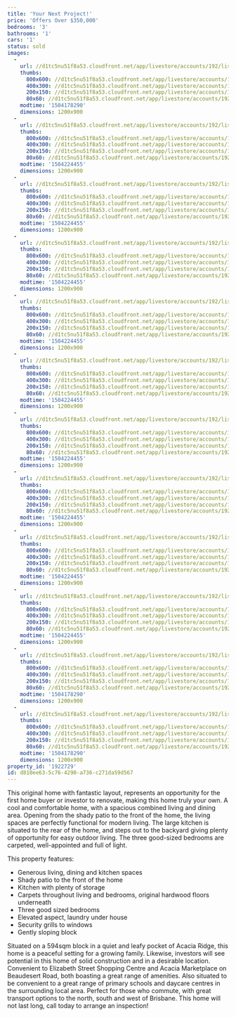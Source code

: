 ```yaml
---
title: 'Your Next Project!'
price: 'Offers Over $350,000'
bedrooms: '3'
bathrooms: '1'
cars: '1'
status: sold
images:
  -
    url: //d1tc5nu51f8a53.cloudfront.net/app/livestore/accounts/192/listings/1249724/images/Rothesay-1-Front2-Da_8404222089_20170831090321.jpg
    thumbs:
      800x600: //d1tc5nu51f8a53.cloudfront.net/app/livestore/accounts/192/listings/1249724/images/Rothesay-1-Front2-Da_8404222089_20170831090321_800x600.jpg
      400x300: //d1tc5nu51f8a53.cloudfront.net/app/livestore/accounts/192/listings/1249724/images/Rothesay-1-Front2-Da_8404222089_20170831090321_400x300.jpg
      200x150: //d1tc5nu51f8a53.cloudfront.net/app/livestore/accounts/192/listings/1249724/images/Rothesay-1-Front2-Da_8404222089_20170831090321_200x150.jpg
      80x60: //d1tc5nu51f8a53.cloudfront.net/app/livestore/accounts/192/listings/1249724/images/Rothesay-1-Front2-Da_8404222089_20170831090321_80x60.jpg
    modtime: '1504178290'
    dimensions: 1200x900
  -
    url: //d1tc5nu51f8a53.cloudfront.net/app/livestore/accounts/192/listings/1249724/images/Rothesay-1-Patio-Day_8400966679_20170831090318.jpg
    thumbs:
      800x600: //d1tc5nu51f8a53.cloudfront.net/app/livestore/accounts/192/listings/1249724/images/Rothesay-1-Patio-Day_8400966679_20170831090318_800x600.jpg
      400x300: //d1tc5nu51f8a53.cloudfront.net/app/livestore/accounts/192/listings/1249724/images/Rothesay-1-Patio-Day_8400966679_20170831090318_400x300.jpg
      200x150: //d1tc5nu51f8a53.cloudfront.net/app/livestore/accounts/192/listings/1249724/images/Rothesay-1-Patio-Day_8400966679_20170831090318_200x150.jpg
      80x60: //d1tc5nu51f8a53.cloudfront.net/app/livestore/accounts/192/listings/1249724/images/Rothesay-1-Patio-Day_8400966679_20170831090318_80x60.jpg
    modtime: '1504224455'
    dimensions: 1200x900
  -
    url: //d1tc5nu51f8a53.cloudfront.net/app/livestore/accounts/192/listings/1249724/images/Rothesay-1-Living-Da_6351040020_20170831090314.jpg
    thumbs:
      800x600: //d1tc5nu51f8a53.cloudfront.net/app/livestore/accounts/192/listings/1249724/images/Rothesay-1-Living-Da_6351040020_20170831090314_800x600.jpg
      400x300: //d1tc5nu51f8a53.cloudfront.net/app/livestore/accounts/192/listings/1249724/images/Rothesay-1-Living-Da_6351040020_20170831090314_400x300.jpg
      200x150: //d1tc5nu51f8a53.cloudfront.net/app/livestore/accounts/192/listings/1249724/images/Rothesay-1-Living-Da_6351040020_20170831090314_200x150.jpg
      80x60: //d1tc5nu51f8a53.cloudfront.net/app/livestore/accounts/192/listings/1249724/images/Rothesay-1-Living-Da_6351040020_20170831090314_80x60.jpg
    modtime: '1504224455'
    dimensions: 1200x900
  -
    url: //d1tc5nu51f8a53.cloudfront.net/app/livestore/accounts/192/listings/1249724/images/Rothesay-1-Kitchen-D_711284866_20170831090312.jpg
    thumbs:
      800x600: //d1tc5nu51f8a53.cloudfront.net/app/livestore/accounts/192/listings/1249724/images/Rothesay-1-Kitchen-D_711284866_20170831090312_800x600.jpg
      400x300: //d1tc5nu51f8a53.cloudfront.net/app/livestore/accounts/192/listings/1249724/images/Rothesay-1-Kitchen-D_711284866_20170831090312_400x300.jpg
      200x150: //d1tc5nu51f8a53.cloudfront.net/app/livestore/accounts/192/listings/1249724/images/Rothesay-1-Kitchen-D_711284866_20170831090312_200x150.jpg
      80x60: //d1tc5nu51f8a53.cloudfront.net/app/livestore/accounts/192/listings/1249724/images/Rothesay-1-Kitchen-D_711284866_20170831090312_80x60.jpg
    modtime: '1504224455'
    dimensions: 1200x900
  -
    url: //d1tc5nu51f8a53.cloudfront.net/app/livestore/accounts/192/listings/1249724/images/Rothesay-1-Bed1-Dayn_711738355_20170831090301.jpg
    thumbs:
      800x600: //d1tc5nu51f8a53.cloudfront.net/app/livestore/accounts/192/listings/1249724/images/Rothesay-1-Bed1-Dayn_711738355_20170831090301_800x600.jpg
      400x300: //d1tc5nu51f8a53.cloudfront.net/app/livestore/accounts/192/listings/1249724/images/Rothesay-1-Bed1-Dayn_711738355_20170831090301_400x300.jpg
      200x150: //d1tc5nu51f8a53.cloudfront.net/app/livestore/accounts/192/listings/1249724/images/Rothesay-1-Bed1-Dayn_711738355_20170831090301_200x150.jpg
      80x60: //d1tc5nu51f8a53.cloudfront.net/app/livestore/accounts/192/listings/1249724/images/Rothesay-1-Bed1-Dayn_711738355_20170831090301_80x60.jpg
    modtime: '1504224455'
    dimensions: 1200x900
  -
    url: //d1tc5nu51f8a53.cloudfront.net/app/livestore/accounts/192/listings/1249724/images/Rothesay-1-Bed2-Dayn_3642445085_20170831090301.jpg
    thumbs:
      800x600: //d1tc5nu51f8a53.cloudfront.net/app/livestore/accounts/192/listings/1249724/images/Rothesay-1-Bed2-Dayn_3642445085_20170831090301_800x600.jpg
      400x300: //d1tc5nu51f8a53.cloudfront.net/app/livestore/accounts/192/listings/1249724/images/Rothesay-1-Bed2-Dayn_3642445085_20170831090301_400x300.jpg
      200x150: //d1tc5nu51f8a53.cloudfront.net/app/livestore/accounts/192/listings/1249724/images/Rothesay-1-Bed2-Dayn_3642445085_20170831090301_200x150.jpg
      80x60: //d1tc5nu51f8a53.cloudfront.net/app/livestore/accounts/192/listings/1249724/images/Rothesay-1-Bed2-Dayn_3642445085_20170831090301_80x60.jpg
    modtime: '1504224455'
    dimensions: 1200x900
  -
    url: //d1tc5nu51f8a53.cloudfront.net/app/livestore/accounts/192/listings/1249724/images/Rothesay-1-Bathroom-_8977184743_20170831090446.jpg
    thumbs:
      800x600: //d1tc5nu51f8a53.cloudfront.net/app/livestore/accounts/192/listings/1249724/images/Rothesay-1-Bathroom-_8977184743_20170831090446_800x600.jpg
      400x300: //d1tc5nu51f8a53.cloudfront.net/app/livestore/accounts/192/listings/1249724/images/Rothesay-1-Bathroom-_8977184743_20170831090446_400x300.jpg
      200x150: //d1tc5nu51f8a53.cloudfront.net/app/livestore/accounts/192/listings/1249724/images/Rothesay-1-Bathroom-_8977184743_20170831090446_200x150.jpg
      80x60: //d1tc5nu51f8a53.cloudfront.net/app/livestore/accounts/192/listings/1249724/images/Rothesay-1-Bathroom-_8977184743_20170831090446_80x60.jpg
    modtime: '1504224455'
    dimensions: 1200x900
  -
    url: //d1tc5nu51f8a53.cloudfront.net/app/livestore/accounts/192/listings/1249724/images/Rothesay-1-Back2-Day_593565744_20170831090256.jpg
    thumbs:
      800x600: //d1tc5nu51f8a53.cloudfront.net/app/livestore/accounts/192/listings/1249724/images/Rothesay-1-Back2-Day_593565744_20170831090256_800x600.jpg
      400x300: //d1tc5nu51f8a53.cloudfront.net/app/livestore/accounts/192/listings/1249724/images/Rothesay-1-Back2-Day_593565744_20170831090256_400x300.jpg
      200x150: //d1tc5nu51f8a53.cloudfront.net/app/livestore/accounts/192/listings/1249724/images/Rothesay-1-Back2-Day_593565744_20170831090256_200x150.jpg
      80x60: //d1tc5nu51f8a53.cloudfront.net/app/livestore/accounts/192/listings/1249724/images/Rothesay-1-Back2-Day_593565744_20170831090256_80x60.jpg
    modtime: '1504224455'
    dimensions: 1200x900
  -
    url: //d1tc5nu51f8a53.cloudfront.net/app/livestore/accounts/192/listings/1249724/images/Rothesay-1-Back1-Day_1865308024_20170831090251.jpg
    thumbs:
      800x600: //d1tc5nu51f8a53.cloudfront.net/app/livestore/accounts/192/listings/1249724/images/Rothesay-1-Back1-Day_1865308024_20170831090251_800x600.jpg
      400x300: //d1tc5nu51f8a53.cloudfront.net/app/livestore/accounts/192/listings/1249724/images/Rothesay-1-Back1-Day_1865308024_20170831090251_400x300.jpg
      200x150: //d1tc5nu51f8a53.cloudfront.net/app/livestore/accounts/192/listings/1249724/images/Rothesay-1-Back1-Day_1865308024_20170831090251_200x150.jpg
      80x60: //d1tc5nu51f8a53.cloudfront.net/app/livestore/accounts/192/listings/1249724/images/Rothesay-1-Back1-Day_1865308024_20170831090251_80x60.jpg
    modtime: '1504224455'
    dimensions: 1200x900
  -
    url: //d1tc5nu51f8a53.cloudfront.net/app/livestore/accounts/192/listings/1249724/images/Rothesay-1-Side-Dayn_9297449436_20170831090338.jpg
    thumbs:
      800x600: //d1tc5nu51f8a53.cloudfront.net/app/livestore/accounts/192/listings/1249724/images/Rothesay-1-Side-Dayn_9297449436_20170831090338_800x600.jpg
      400x300: //d1tc5nu51f8a53.cloudfront.net/app/livestore/accounts/192/listings/1249724/images/Rothesay-1-Side-Dayn_9297449436_20170831090338_400x300.jpg
      200x150: //d1tc5nu51f8a53.cloudfront.net/app/livestore/accounts/192/listings/1249724/images/Rothesay-1-Side-Dayn_9297449436_20170831090338_200x150.jpg
      80x60: //d1tc5nu51f8a53.cloudfront.net/app/livestore/accounts/192/listings/1249724/images/Rothesay-1-Side-Dayn_9297449436_20170831090338_80x60.jpg
    modtime: '1504224455'
    dimensions: 1200x900
  -
    url: //d1tc5nu51f8a53.cloudfront.net/app/livestore/accounts/192/listings/1249724/images/Rothesay-1-Front-Day_4589131563_20170831090308.jpg
    thumbs:
      800x600: //d1tc5nu51f8a53.cloudfront.net/app/livestore/accounts/192/listings/1249724/images/Rothesay-1-Front-Day_4589131563_20170831090308_800x600.jpg
      400x300: //d1tc5nu51f8a53.cloudfront.net/app/livestore/accounts/192/listings/1249724/images/Rothesay-1-Front-Day_4589131563_20170831090308_400x300.jpg
      200x150: //d1tc5nu51f8a53.cloudfront.net/app/livestore/accounts/192/listings/1249724/images/Rothesay-1-Front-Day_4589131563_20170831090308_200x150.jpg
      80x60: //d1tc5nu51f8a53.cloudfront.net/app/livestore/accounts/192/listings/1249724/images/Rothesay-1-Front-Day_4589131563_20170831090308_80x60.jpg
    modtime: '1504178290'
    dimensions: 1200x900
  -
    url: //d1tc5nu51f8a53.cloudfront.net/app/livestore/accounts/192/listings/1249724/images/Rothesay-1-Block-Day_7209547879_20170831091753.jpg
    thumbs:
      800x600: //d1tc5nu51f8a53.cloudfront.net/app/livestore/accounts/192/listings/1249724/images/Rothesay-1-Block-Day_7209547879_20170831091753_800x600.jpg
      400x300: //d1tc5nu51f8a53.cloudfront.net/app/livestore/accounts/192/listings/1249724/images/Rothesay-1-Block-Day_7209547879_20170831091753_400x300.jpg
      200x150: //d1tc5nu51f8a53.cloudfront.net/app/livestore/accounts/192/listings/1249724/images/Rothesay-1-Block-Day_7209547879_20170831091753_200x150.jpg
      80x60: //d1tc5nu51f8a53.cloudfront.net/app/livestore/accounts/192/listings/1249724/images/Rothesay-1-Block-Day_7209547879_20170831091753_80x60.jpg
    modtime: '1504178290'
    dimensions: 1200x900
property_id: '1922729'
id: d810ee63-5c76-4290-a736-c271da59d567
---
```

This original home with fantastic layout, represents an opportunity for the first home buyer or investor to renovate, making this home truly your own. A cool and comfortable home, with a spacious combined living and dining area. Opening from the shady patio to the front of the home, the living spaces are perfectly functional for modern living. The large kitchen is situated to the rear of the home, and steps out to the backyard giving plenty of opportunity for easy outdoor living. The three good-sized bedrooms are carpeted, well-appointed and full of light.

This property features:

*  Generous living, dining and kitchen spaces
*  Shady patio to the front of the home
*  Kitchen with plenty of storage
*  Carpets throughout living and bedrooms, original hardwood floors underneath 
*  Three good sized bedrooms
*  Elevated aspect, laundry under house
*  Security grills to windows
*  Gently sloping block

Situated on a 594sqm block in a quiet and leafy pocket of Acacia Ridge, this home is a peaceful setting for a growing family. Likewise, investors will see potential in this home of solid construction and in a desirable location. Convenient to Elizabeth Street Shopping Centre and Acacia Marketplace on Beaudesert Road, both boasting a great range of amenities. Also situated to be convenient to a great range of primary schools and daycare centres in the surrounding local area. Perfect for those who commute, with great transport options to the north, south and west of Brisbane. This home will not last long, call today to arrange an inspection!